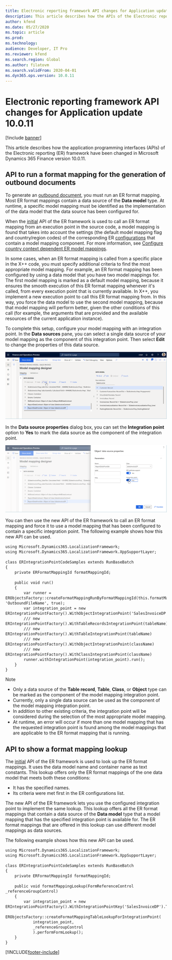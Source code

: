 ```yaml
---
title: Electronic reporting framework API changes for Application update 10.0.11
description: This article describes how the APIs of the Electronic reporting framework have been changed in Microsoft Dynamics 365 Finance version 10.0.11.
author: kfend
ms.date: 05/27/2020
ms.topic: article
ms.prod: 
ms.technology: 
audience: Developer, IT Pro
ms.reviewer: kfend
ms.search.region: Global
ms.author: filatovm
ms.search.validFrom: 2020-04-01
ms.dyn365.ops.version: 10.0.11
---
```


# Electronic reporting framework API changes for Application update 10.0.11

[!include [banner](../includes/banner.md)]

This article describes how the application programming interfaces (APIs) of the Electronic reporting (ER) framework have been changed in Microsoft Dynamics 365 Finance version 10.0.11.

## API to run a format mapping for the generation of outbound documents

To generate an [outbound document](general-electronic-reporting.md#configuring-data-model-mappings-for-outgoing-documents), you must run an ER format mapping. Most ER format mappings contain a data source of the **Data model** type. At runtime, a specific model mapping must be identified as the implementation of the data model that the data source has been configured for.

When the [initial](er-apis-app73.md#code-to-run-a-format-mapping-for-data-export) API of the ER framework is used to call an ER format mapping from an execution point in the source code, a model mapping is found that takes into account the settings (the default model mapping flag and country/region codes) of the corresponding ER [configurations](general-electronic-reporting.md#Configuration) that contain a model mapping component. For more information, see [Configure country context dependent ER model mappings](er-country-dependent-model-mapping.md).

In some cases, when an ER format mapping is called from a specific place in the X++ code, you must specify additional criteria to find the most appropriate model mapping. For example, an ER format mapping has been configured by using a data model that you have two model mappings for. The first model mapping is marked as a default model mapping, because it ensures the smooth execution of this ER format mapping whenever it's called, from every execution point that is currently available. In X++, you implement a new execution point to call this ER format mapping from. In this way, you force the data model to use the second model mapping, because that model mapping will perform better, given the other conditions of this call (for example, the arguments that are provided and the available resources of the current application instance).

To complete this setup, configure your model mapping with an integration point. In the **Data sources** pane, you can select a single data source of your model mapping as the component of this integration point. Then select **Edit** to change the properties of this data source.

![Selecting Edit to change the properties of a selected data source.](./media/er-api-ds-integration-point1.png)

In the **Data source properties** dialog box, you can set the **Integration point** option to **Yes** to mark the data source as the component of the integration point.

![Setting the Integration point option.](./media/er-api-ds-integration-point2.png)

You can then use the new API of the ER framework to call an ER format mapping and force it to use a model mapping that has been configured to contain a specific integration point. The following example shows how this new API can be used.

```xpp
using Microsoft.Dynamics365.LocalizationFramework;
using Microsoft.Dynamics365.LocalizationFramework.XppSupportLayer;

class ERIntegrationPointCodeSamples extends RunBaseBatch
{
    private ERFormatMappingId formatMappingId;

    public void run()
    {
        var runner = ERObjectsFactory::createFormatMappingRunByFormatMappingId(this.formatMappingId, 'OutboundFileName', true);
        var integration_point = new ERIntegrationPointFactory().WithObjectIntegrationPoint('SalesInvoiceDP').ToIntegrationPoint();
        /// new ERIntegrationPointFactory().WithTableRecordsIntegrationPoint(tableName)
        /// new ERIntegrationPointFactory().WithTableIntegrationPoint(tableName)
        /// new ERIntegrationPointFactory().WithObjectIntegrationPoint(className)
        /// new ERIntegrationPointFactory().WithClassIntegrationPoint(className)
        runner.withIntegrationPoint(integration_point).run();
    }
}
```

> [!NOTE]
> - Only a data source of the **Table record**, **Table**, **Class**, or **Object** type can be marked as the component of the model mapping integration point.
> - Currently, only a single data source can be used as the component of the model mapping integration point.
> - In addition to other existing criteria, the integration point will be considered during the selection of the most appropriate model mapping.
> - At runtime, an error will occur if more than one model mapping that has the requested integration point is found among the model mappings that are applicable to the ER format mapping that is running.

## API to show a format mapping lookup

The [initial](er-apis-app73.md#code-to-display-a-format-mapping-lookup) API of the ER framework is used to look up the ER format mappings. It uses the data model name and container name as text constants. This lookup offers only the ER format mappings of the one data model that meets both these conditions:

- It has the specified names.
- Its criteria were met first in the ER configurations list.

The new API of the ER framework lets you use the configured integration point to implement the same lookup. This lookup offers all the ER format mappings that contain a data source of the **Data model** type that a model mapping that has the specified integration point is available for. The ER format mappings that are offered in this lookup can use different model mappings as data sources.

The following example shows how this new API can be used.

```xpp
using Microsoft.Dynamics365.LocalizationFramework;
using Microsoft.Dynamics365.LocalizationFramework.XppSupportLayer;

class ERIntegrationPointCodeSamples extends RunBaseBatch
{
    private ERFormatMappingId formatMappingId;

    public void formatMappingLookup(FormReferenceControl _referenceGroupControl)
    {
        var integration_point = new ERIntegrationPointFactory().WithIntegrationPointKey('SalesInvoiceDP').ToIntegrationPoint();
        ERObjectsFactory::createFormatMappingTableLookupForIntegrationPoint(
            integration_point,
            _referenceGroupControl
            ).performFormLookup();
    }
}
```


[!INCLUDE[footer-include](../../../includes/footer-banner.md)]
